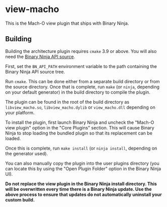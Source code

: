 # view-macho
This is the Mach-O view plugin that ships with Binary Ninja.

## Building

Building the architecture plugin requires `cmake` 3.9 or above. You will also need the
[Binary Ninja API source](https://github.com/Vector35/binaryninja-api).

First, set the `BN_API_PATH` environment variable to the path containing the
Binary Ninja API source tree.

Run `cmake`. This can be done either from a separate build directory or from the source
directory. Once that is complete, run `make` (or `ninja`, depending on your default generator) in the build directory to compile the plugin.

The plugin can be found in the root of the build directory as `libview_macho.so`,
`libview_macho.dylib` or `view_macho.dll` depending on your platform.

To install the plugin, first launch Binary Ninja and uncheck the "Mach-O view plugin"
option in the "Core Plugins" section. This will cause Binary Ninja to stop loading the
bundled plugin so that its replacement can be loaded. 

Once this is complete, run `make install` (or `ninja install`, depending on the generator used).

You can also manually copy the plugin into the user plugins directory (you can locate this by using the "Open Plugin Folder"
option in the Binary Ninja UI).

**Do not replace the view plugin in the Binary Ninja install directory. This will be overwritten
every time there is a Binary Ninja update. Use the above process to ensure that updates do not
automatically uninstall your custom build.**
